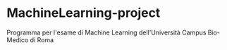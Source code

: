 # MachineLearning-project
 Programma per l'esame di Machine Learning dell'Università Campus Bio-Medico di Roma

